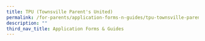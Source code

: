 ```yaml
---
title: TPU (Townsville Parent's United)
permalink: /for-parents/application-forms-n-guides/tpu-townsville-parents-united
description: ""
third_nav_title: Application Forms & Guides
---
```

